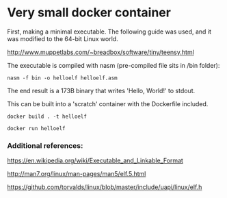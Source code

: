 # Very small docker container

First, making a minimal executable.
The following guide was used, and it was modified to the 64-bit Linux world.

http://www.muppetlabs.com/~breadbox/software/tiny/teensy.html

The executable is compiled with nasm (pre-compiled file sits in /bin folder):

`nasm -f bin -o helloelf helloelf.asm`

The end result is a 173B binary that writes 'Hello, World!' to stdout.

This can be built into a 'scratch' container with the Dockerfile included.

`docker build . -t helloelf`

`docker run helloelf`

### Additional references:

https://en.wikipedia.org/wiki/Executable_and_Linkable_Format

http://man7.org/linux/man-pages/man5/elf.5.html

https://github.com/torvalds/linux/blob/master/include/uapi/linux/elf.h

